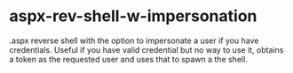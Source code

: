 # aspx-rev-shell-w-impersonation
.aspx reverse shell with the option to impersonate a user if you have credentials. Useful if you have valid credential but no way to use it, obtains a token as the requested user and uses that to spawn a the shell. 
